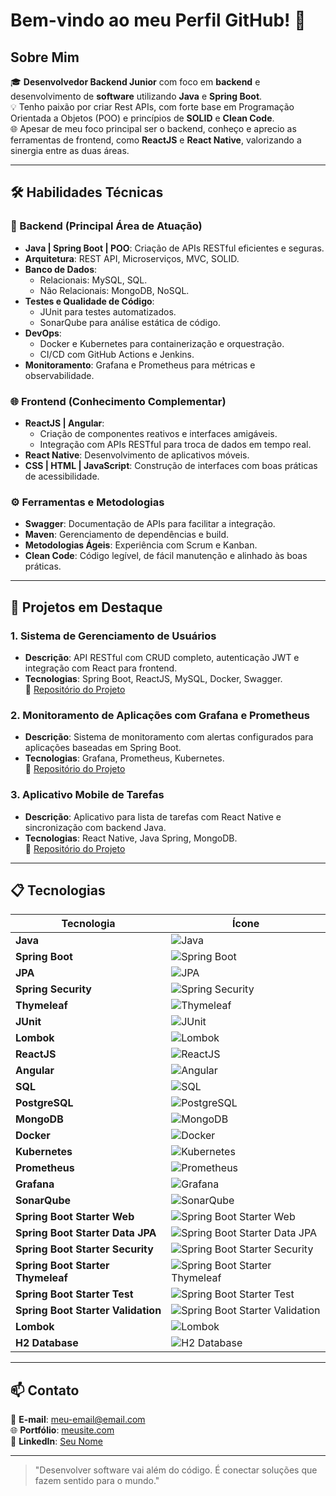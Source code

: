 # Bem-vindo ao meu Perfil GitHub! 👋  

## Sobre Mim  
🎓 **Desenvolvedor Backend Junior** com foco em **backend** e desenvolvimento de **software** utilizando **Java** e **Spring Boot**.  
💡 Tenho paixão por criar Rest APIs, com forte base em Programação Orientada a Objetos (POO) e princípios de **SOLID** e **Clean Code**.  
🌐 Apesar de meu foco principal ser o backend, conheço e aprecio as ferramentas de frontend, como **ReactJS** e **React Native**, valorizando a sinergia entre as duas áreas.  

---

## 🛠️ Habilidades Técnicas  

### 🔧 Backend (Principal Área de Atuação)  
- **Java | Spring Boot | POO**: Criação de APIs RESTful eficientes e seguras.  
- **Arquitetura**: REST API, Microserviços, MVC, SOLID.  
- **Banco de Dados**:  
  - Relacionais: MySQL, SQL.  
  - Não Relacionais: MongoDB, NoSQL.  
- **Testes e Qualidade de Código**:  
  - JUnit para testes automatizados.  
  - SonarQube para análise estática de código.  
- **DevOps**:  
  - Docker e Kubernetes para containerização e orquestração.  
  - CI/CD com GitHub Actions e Jenkins.  
- **Monitoramento**: Grafana e Prometheus para métricas e observabilidade.  

### 🌐 Frontend (Conhecimento Complementar)  
- **ReactJS | Angular**:  
  - Criação de componentes reativos e interfaces amigáveis.  
  - Integração com APIs RESTful para troca de dados em tempo real.  
- **React Native**: Desenvolvimento de aplicativos móveis.  
- **CSS | HTML | JavaScript**: Construção de interfaces com boas práticas de acessibilidade.  

### ⚙️ Ferramentas e Metodologias  
- **Swagger**: Documentação de APIs para facilitar a integração.  
- **Maven**: Gerenciamento de dependências e build.  
- **Metodologias Ágeis**: Experiência com Scrum e Kanban.  
- **Clean Code**: Código legível, de fácil manutenção e alinhado às boas práticas.  

---

## 🚀 Projetos em Destaque  

### 1. **Sistema de Gerenciamento de Usuários**  
- **Descrição**: API RESTful com CRUD completo, autenticação JWT e integração com React para frontend.  
- **Tecnologias**: Spring Boot, ReactJS, MySQL, Docker, Swagger.  
📂 [Repositório do Projeto](https://github.com/seu-usuario/gerenciamento-usuarios)

### 2. **Monitoramento de Aplicações com Grafana e Prometheus**  
- **Descrição**: Sistema de monitoramento com alertas configurados para aplicações baseadas em Spring Boot.  
- **Tecnologias**: Grafana, Prometheus, Kubernetes.  
📂 [Repositório do Projeto](https://github.com/seu-usuario/monitoramento-aplicacoes)

### 3. **Aplicativo Mobile de Tarefas**  
- **Descrição**: Aplicativo para lista de tarefas com React Native e sincronização com backend Java.  
- **Tecnologias**: React Native, Java Spring, MongoDB.  
📂 [Repositório do Projeto](https://github.com/seu-usuario/tarefas-app)

---

## 📋 Tecnologias  

| Tecnologia              | Ícone                                                                                       |
|-------------------------|--------------------------------------------------------------------------------------------|
| **Java**                | ![Java](https://img.shields.io/badge/Java-ED8B00?style=flat&logo=java&logoColor=white)     |
| **Spring Boot**         | ![Spring Boot](https://img.shields.io/badge/Spring%20Boot-6DB33F?style=flat&logo=spring&logoColor=white) |
| **JPA**                 | ![JPA](https://img.shields.io/badge/JPA-EE5C5A?style=flat&logo=hibernate&logoColor=white)   |
| **Spring Security**     | ![Spring Security](https://img.shields.io/badge/Spring%20Security-6DB33F?style=flat&logo=spring-security&logoColor=white) |
| **Thymeleaf**           | ![Thymeleaf](https://img.shields.io/badge/Thymeleaf-005F0F?style=flat&logo=thymeleaf&logoColor=white) |
| **JUnit**               | ![JUnit](https://img.shields.io/badge/JUnit-25A762?style=flat&logo=junit&logoColor=white)  |
| **Lombok**              | ![Lombok](https://img.shields.io/badge/Lombok-6CC24A?style=flat&logo=lombok&logoColor=white) |
| **ReactJS**             | ![ReactJS](https://img.shields.io/badge/React-20232A?style=flat&logo=react&logoColor=61DAFB) |
| **Angular**             | ![Angular](https://img.shields.io/badge/Angular-DD0031?style=flat&logo=angular&logoColor=white) |
| **SQL**                 | ![SQL](https://img.shields.io/badge/SQL-4479A1?style=flat&logo=mysql&logoColor=white)      |
| **PostgreSQL**          | ![PostgreSQL](https://img.shields.io/badge/PostgreSQL-4169E1?style=flat&logo=postgresql&logoColor=white) |
| **MongoDB**             | ![MongoDB](https://img.shields.io/badge/MongoDB-47A248?style=flat&logo=mongodb&logoColor=white) |
| **Docker**              | ![Docker](https://img.shields.io/badge/Docker-2496ED?style=flat&logo=docker&logoColor=white) |
| **Kubernetes**          | ![Kubernetes](https://img.shields.io/badge/Kubernetes-326CE5?style=flat&logo=kubernetes&logoColor=white) |
| **Prometheus**          | ![Prometheus](https://img.shields.io/badge/Prometheus-E6522C?style=flat&logo=prometheus&logoColor=white) |
| **Grafana**             | ![Grafana](https://img.shields.io/badge/Grafana-F46800?style=flat&logo=grafana&logoColor=white) |
| **SonarQube**           | ![SonarQube](https://img.shields.io/badge/SonarQube-4E9BCD?style=flat&logo=sonarqube&logoColor=white) |
| **Spring Boot Starter Web** | ![Spring Boot Starter Web](https://img.shields.io/badge/Spring%20Boot%20Starter%20Web-6DB33F?style=flat&logo=spring&logoColor=white) |
| **Spring Boot Starter Data JPA** | ![Spring Boot Starter Data JPA](https://img.shields.io/badge/Spring%20Boot%20Starter%20Data%20JPA-6DB33F?style=flat&logo=spring&logoColor=white) |
| **Spring Boot Starter Security** | ![Spring Boot Starter Security](https://img.shields.io/badge/Spring%20Boot%20Starter%20Security-6DB33F?style=flat&logo=spring-security&logoColor=white) |
| **Spring Boot Starter Thymeleaf** | ![Spring Boot Starter Thymeleaf](https://img.shields.io/badge/Spring%20Boot%20Starter%20Thymeleaf-005F0F?style=flat&logo=thymeleaf&logoColor=white) |
| **Spring Boot Starter Test** | ![Spring Boot Starter Test](https://img.shields.io/badge/Spring%20Boot%20Starter%20Test-25A762?style=flat&logo=junit&logoColor=white) |
| **Spring Boot Starter Validation** | ![Spring Boot Starter Validation](https://img.shields.io/badge/Spring%20Boot%20Starter%20Validation-25A762?style=flat&logo=hibernate&logoColor=white) |
| **Lombok**              | ![Lombok](https://img.shields.io/badge/Lombok-6CC24A?style=flat&logo=lombok&logoColor=white) |
| **H2 Database**         | ![H2 Database](https://img.shields.io/badge/H2-4E8A6E?style=flat&logo=h2&logoColor=white) |
---

## 📫 Contato  
📧 **E-mail**: [meu-email@email.com](mailto:meu-email@email.com)  
🌐 **Portfólio**: [meusite.com](https://meusite.com)  
💼 **LinkedIn**: [Seu Nome](https://www.linkedin.com/in/seu-usuario/)  

---

> "Desenvolver software vai além do código. É conectar soluções que fazem sentido para o mundo."  
